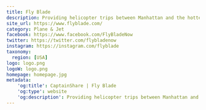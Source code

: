 ```yaml
---
title: Fly Blade
description: Providing helicopter trips between Manhattan and the hottest destinations in the Northeast, our app offers you the ability to buy a seat or crowdsource your own flight.
site_url: https://www.flyblade.com/
category: Plane & Jet
facebook: https://www.facebook.com/FlyBladeNow
twitter: https://twitter.com/flybladenow
instagram: https://instagram.com/flyblade
taxonomy:
  region: [USA]
logo: logo.png
logoW: logo.png
homepage: homepage.jpg
metadata:
    'og:title': CaptainShare | Fly Blade
    'og:type': website
    'og:description': Providing helicopter trips between Manhattan and the hottest destinations in the Northeast, our app offers you the ability to buy a seat or crowdsource your own flight.
---
```

